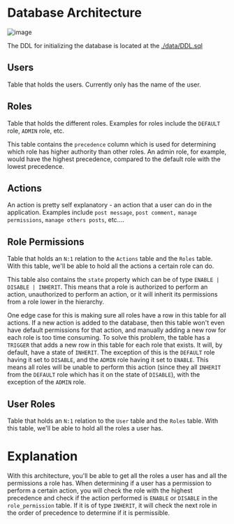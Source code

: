# Database Architecture
![image](https://github.com/LotionDude/Stack-Infrastructure/assets/51326751/59b87823-bf93-4ce5-8a5f-5512a1d2deff)

The DDL for initializing the database is located at the [./data/DDL.sql](./data/DDL.sql)

## Users
Table that holds the users. Currently only has the name of the user.

## Roles
Table that holds the different roles. Examples for roles include the `DEFAULT` role, `ADMIN` role, etc.

This table contains the `precedence` column which is used for determining which role has higher authority than other roles. An admin role, for example, would
have the highest precedence, compared to the default role with the lowest precedence.

## Actions
An action is pretty self explanatory - an action that a user can do in the application. Examples include `post message`, `post comment,` `manage permissions`, `manage others posts`, etc....

## Role Permissions
Table that holds an `N:1` relation to the `Actions` table and the `Roles` table. With this table, we'll be able to hold all the actions a certain role can do.

This table also contains the `state` property which can be of type `ENABLE | DISABLE | INHERIT`.
This means that a role is authorized to perform an action, unauthorized to perform an action, or it will inherit its permissions from a role lower in the hierarchy.

One edge case for this is making sure all roles have a row in this table for all actions. If a new action is added to the database, then this table won't even have default permissions
for that action, and manually adding a new row for each role is too time consuming. To solve this problem, the table has a `TRIGGER` that adds a new row in this table for each role that exists.
It will, by default, have a state of `INHERIT`. The exception of this is the `DEFAULT` role having it set to `DISABLE`, and the `ADMIN` role having it set to `ENABLE`. This means all roles will be unable to
perform this action (since they all `INHERIT` from the `DEFAULT` role which has it on the state of `DISABLE`), with the exception of the `ADMIN` role.

## User Roles
Table that holds an `N:1` relation to the `User` table and the `Roles` table. With this table, we'll be able to hold all the roles a user has.

# Explanation

With this architecture, you'll be able to get all the roles a user has and all the permissions a role has. When determining if
a user has a permission to perform a certain action, you will check the role with the highest precedence and check if the action performed
is `ENABLE` or `DISABLE` in the `role_permission` table. If it is of type `INHERIT`, it will check the next role in the order of precedence
to determine if it is permissible.
